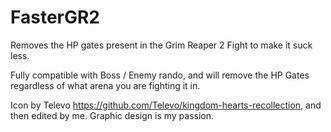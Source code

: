 # FasterGR2
Removes the HP gates present in the Grim Reaper 2 Fight to make it suck less.

Fully compatible with Boss / Enemy rando, and will remove the HP Gates regardless of what arena you are fighting it in.

Icon by Televo https://github.com/Televo/kingdom-hearts-recollection, and then edited by me. Graphic design is my passion.
